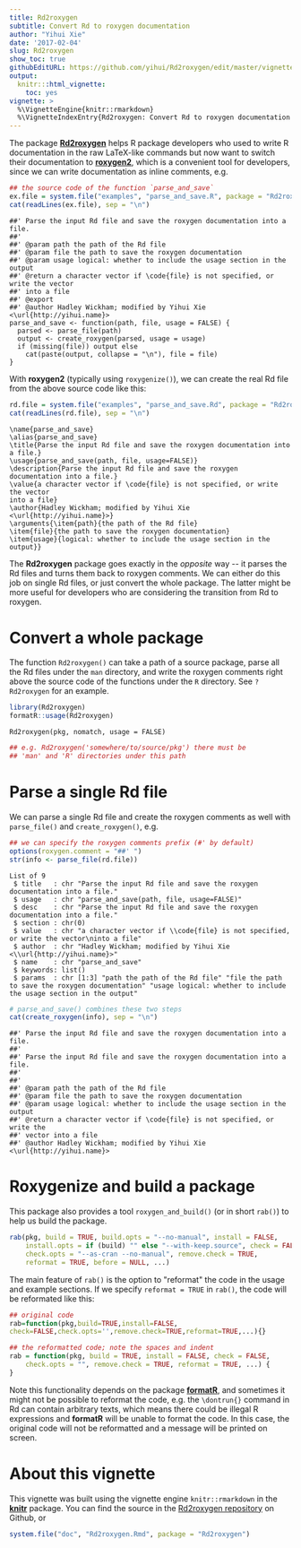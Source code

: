 ```yaml
---
title: Rd2roxygen
subtitle: Convert Rd to roxygen documentation
author: "Yihui Xie"
date: '2017-02-04'
slug: Rd2roxygen
show_toc: true
githubEditURL: https://github.com/yihui/Rd2roxygen/edit/master/vignettes/Rd2roxygen.Rmd
output:
  knitr:::html_vignette:
    toc: yes
vignette: >
  %\VignetteEngine{knitr::rmarkdown}
  %\VignetteIndexEntry{Rd2roxygen: Convert Rd to roxygen documentation and utilities to enhance R documentation}
---
```




The package [**Rd2roxygen**](https://github.com/yihui/Rd2roxygen) helps R package developers who
used to write R documentation in the raw LaTeX-like commands but now want to
switch their documentation to [**roxygen2**](https://cran.rstudio.org/package=roxygen2), which is a
convenient tool for developers, since we can write documentation as inline
comments, e.g.


```r
## the source code of the function `parse_and_save`
ex.file = system.file("examples", "parse_and_save.R", package = "Rd2roxygen")
cat(readLines(ex.file), sep = "\n")
```

```
##' Parse the input Rd file and save the roxygen documentation into a file.
##'
##' @param path the path of the Rd file
##' @param file the path to save the roxygen documentation
##' @param usage logical: whether to include the usage section in the output
##' @return a character vector if \code{file} is not specified, or write the vector
##' into a file
##' @export
##' @author Hadley Wickham; modified by Yihui Xie <\url{http://yihui.name}>
parse_and_save <- function(path, file, usage = FALSE) {
  parsed <- parse_file(path)
  output <- create_roxygen(parsed, usage = usage)
  if (missing(file)) output else
	cat(paste(output, collapse = "\n"), file = file)
}
```

With **roxygen2** (typically using `roxygenize()`), we can create the real
Rd file from the above source code like this:


```r
rd.file = system.file("examples", "parse_and_save.Rd", package = "Rd2roxygen")
cat(readLines(rd.file), sep = "\n")
```

```
\name{parse_and_save}
\alias{parse_and_save}
\title{Parse the input Rd file and save the roxygen documentation into a file.}
\usage{parse_and_save(path, file, usage=FALSE)}
\description{Parse the input Rd file and save the roxygen documentation into a file.}
\value{a character vector if \code{file} is not specified, or write the vector
into a file}
\author{Hadley Wickham; modified by Yihui Xie <\url{http://yihui.name}>}
\arguments{\item{path}{the path of the Rd file}
\item{file}{the path to save the roxygen documentation}
\item{usage}{logical: whether to include the usage section in the output}}
```

The **Rd2roxygen** package goes exactly in the _opposite_ way -- it parses
the Rd files and turns them back to roxygen comments. We can either do this
job on single Rd files, or just convert the whole package. The latter might
be more useful for developers who are considering the transition from Rd to
roxygen.

# Convert a whole package

The function `Rd2roxygen()` can take a path of a source package, parse all
the Rd files under the `man` directory, and write the roxygen comments right
above the source code of the functions under the `R` directory. See
`?Rd2roxygen` for an example.


```r
library(Rd2roxygen)
formatR::usage(Rd2roxygen)
```

```
Rd2roxygen(pkg, nomatch, usage = FALSE)
```

```r
## e.g. Rd2roxygen('somewhere/to/source/pkg') there must be
## 'man' and 'R' directories under this path
```

# Parse a single Rd file

We can parse a single Rd file and create the roxygen comments as well with
`parse_file()` and `create_roxygen()`, e.g.


```r
## we can specify the roxygen comments prefix (#' by default)
options(roxygen.comment = "##' ")
str(info <- parse_file(rd.file))
```

```
List of 9
 $ title   : chr "Parse the input Rd file and save the roxygen documentation into a file."
 $ usage   : chr "parse_and_save(path, file, usage=FALSE)"
 $ desc    : chr "Parse the input Rd file and save the roxygen documentation into a file."
 $ section : chr(0) 
 $ value   : chr "a character vector if \\code{file} is not specified, or write the vector\ninto a file"
 $ author  : chr "Hadley Wickham; modified by Yihui Xie <\\url{http://yihui.name}>"
 $ name    : chr "parse_and_save"
 $ keywords: list()
 $ params  : chr [1:3] "path the path of the Rd file" "file the path to save the roxygen documentation" "usage logical: whether to include the usage section in the output"
```

```r
# parse_and_save() combines these two steps
cat(create_roxygen(info), sep = "\n")
```

```
##' Parse the input Rd file and save the roxygen documentation into a file.
##' 
##' Parse the input Rd file and save the roxygen documentation into a file.
##' 
##' 
##' @param path the path of the Rd file
##' @param file the path to save the roxygen documentation
##' @param usage logical: whether to include the usage section in the output
##' @return a character vector if \code{file} is not specified, or write the
##' vector into a file
##' @author Hadley Wickham; modified by Yihui Xie <\url{http://yihui.name}>
```

# Roxygenize and build a package

This package also provides a tool `roxygen_and_build()` (or in short `rab()`)
to help us build the package.


```r
rab(pkg, build = TRUE, build.opts = "--no-manual", install = FALSE, 
    install.opts = if (build) "" else "--with-keep.source", check = FALSE, 
    check.opts = "--as-cran --no-manual", remove.check = TRUE, 
    reformat = TRUE, before = NULL, ...)
```

The main feature of `rab()` is the option to "reformat" the code in the
usage and example sections. If we specify `reformat = TRUE` in `rab()`, the
code will be reformated like this:


```r
## original code
rab=function(pkg,build=TRUE,install=FALSE,
check=FALSE,check.opts='',remove.check=TRUE,reformat=TRUE,...){}
```

```r
## the reformatted code; note the spaces and indent
rab = function(pkg, build = TRUE, install = FALSE, check = FALSE, 
    check.opts = "", remove.check = TRUE, reformat = TRUE, ...) {
}
```

Note this functionality depends on the package [**formatR**](https://yihui.name/formatR), and
sometimes it might not be possible to reformat the code, e.g. the
`\dontrun{}` command in Rd can contain arbitrary texts, which means there
could be illegal R expressions and **formatR** will be unable to format the
code. In this case, the original code will not be reformatted and a message
will be printed on screen.

# About this vignette

This vignette was built using the vignette engine `knitr::rmarkdown`
in the [**knitr**](https://yihui.name/knitr) package. You can find the source
in the [Rd2roxygen
repository](https://github.com/yihui/Rd2roxygen/tree/master/vignettes) on
Github, or


```r
system.file("doc", "Rd2roxygen.Rmd", package = "Rd2roxygen")
```

